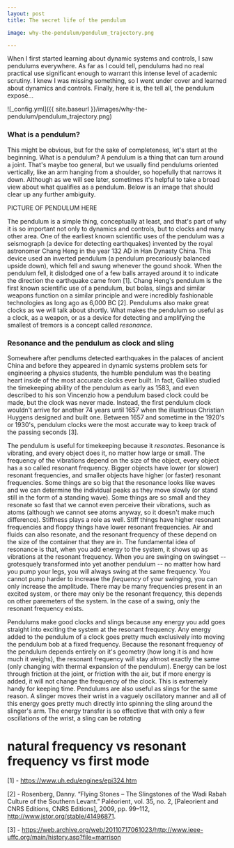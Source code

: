 ```yaml
---
layout: post
title: The secret life of the pendulum

image: why-the-pendulum/pendulum_trajectory.png

---
```


When I first started learning about dynamic systems and controls, I saw pendulums everywhere. As far as I could tell, pendulums had no real practical use significant enough to warrant this intense level of academic scrutiny. I knew I was missing something, so I went under cover and learned about dynamics and controls. Finally, here it is, the tell all, the pendulum exposé...

![_config.yml]({{ site.baseurl }}/images/why-the-pendulum/pendulum_trajectory.png)

### What is a pendulum?

This might be obvious, but for the sake of completeness, let's start at the beginning. What is a pendulum? A pendulum is a thing that can turn around a joint. That's maybe too general, but we usually find pendulums oriented vertically, like an arm hanging from a shoulder, so hopefully that narrows it down. Although as we will see later, sometimes it's helpful to take a broad view about what qualifies as a pendulum. Below is an image that should clear up any further ambiguity.

PICTURE OF PENDULUM HERE

The pendulum is a simple thing, conceptually at least, and that's part of why it is so important not only to dynamics and controls, but to clocks and many other area. One of the earliest known scientific uses of the pendulum was a seismograph (a device for detecting earthquakes) invented by the royal astronomer Chang Heng in the year 132 AD in Han Dynasty China. This device used an inverted pendulum (a pendulum precariously balanced upside down), which fell and swung whenever the gound shook. When the pendulum fell, it dislodged one of a few balls arrayed around it to indicate the direction the earthquake came from [1]. Chang Heng's pendulum is the first known scientific use of a pendulum, but bolas, slings and similar weapons function on a similar principle and were incredibly fashionable technologies as long ago as 6,000 BC [2]. Pendulums also make great clocks as we will talk about shortly. What makes the pendulum so useful as a clock, as a weapon, or as a device for detecting and amplifying the smallest of tremors is a concept called <em>resonance</em>.

### Resonance and the pendulum as clock and sling

Somewhere after pendlums detected earthquakes in the palaces of ancient China and before they appeared in dynamic systems problem sets for engineering a physics students, the humble pendulum was the beating heart inside of the most accurate clocks ever built. In fact, Gallileo studied the timekeeping ability of the pendulum as early as 1583, and even described to his son Vincenzio how a pendulum based clock could be made, but the clock was never made. Instead, the first pendulum clock wouldn't arrive for another 74 years until 1657 when the illustrious Christian Huygens designed and built one. Between 1657 and sometime in the 1920's or 1930's, pendulum clocks were the most accurate way to keep track of the passing seconds [3]. 

The pendulum is useful for timekeeping because it <em>resonates</em>. Resonance is vibrating, and every object does it, no matter how large or small. The frequency of the vibrations depend on the size of the object, every object has a so called resonant frequency. Bigger objects have lower (or slower) resonant frequencies, and smaller objects have higher (or faster) resonant frequencies. Some things are so big that the resonance looks like waves and we can determine the individual peaks as they move slowly (or stand still in the form of a standing wave). Some things are so small and they resonate so fast that we cannot even perceive their vibrations, such as atoms (although we cannot see atoms anyway, so it doesn't make much difference). Stiffness plays a role as well. Stiff things have higher resonant frequencies and floppy things have lower resonant frequencies. Air and fluids can also resonate, and the resonant frequency of these depend on the size of the container that they are in. The fundamental idea of resonance is that, when you add energy to the system, it shows up as vibrations at the resonant frequency. When you are swinging on swingset -- grotesquely transformed into yet another pendulum -- no matter how hard you pump your legs, you will always swing at the same frequency. You cannot pump harder to increase the <em>frequency</em> of your swinging, you can only increase the amplitude. There may be many frequencies present in an excited system, or there may only be the resonant frequency, this depends on other paremeters of the system. In the case of a swing, only the resonant frequency exists. 

Pendulums make good clocks and slings because any energy you add goes straight into exciting the system at the resonant frequency. Any energy added to the pendulum of a clock goes pretty much exclusively into moving the pendulum bob at a fixed frequency. Because the resonant frequency of the pendulum depends entirely on it's geometry (how long it is and how much it weighs), the resonant frequency will stay almost exactly the same (only changing with thermal expansion of the pendulum). Energy can be lost through friction at the joint, or friction with the air, but if more energy is added, it will not change the frequency of the clock. This is extremely handy for keeping time. Pendulums are also useful as slings for the same reason. A slinger moves their wrist in a vaguely oscillatory manner and all of this energy goes pretty much directly into spinning the sling around the slinger's arm. The energy transfer is so effective that with only a few oscillations of the wrist, a sling can be rotating 
 
# natural frequency vs resonant frequency vs first mode
[1] - https://www.uh.edu/engines/epi324.htm

[2] - Rosenberg, Danny. “Flying Stones – The Slingstones of the Wadi Rabah Culture of the Southern Levant.” Paléorient, vol. 35, no. 2, [Paleorient and CNRS Editions, CNRS Editions], 2009, pp. 99–112, http://www.jstor.org/stable/41496871.

[3] - https://web.archive.org/web/20110717061023/http://www.ieee-uffc.org/main/history.asp?file=marrison